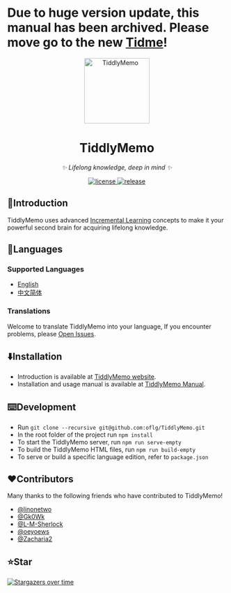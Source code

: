 # Due to huge version update, this manual has been archived. Please move go to the new [Tidme](https://github.com/oflg/Tidme)!

<p align="center">
  <a href="https://tiddlymemo.org/">
    <img src="https://tiddlymemo.org/icon.png" width="150" height="150" alt="TiddlyMemo">
  </a>
</p>

<div align="center">

# TiddlyMemo

_✨ Lifelong knowledge, deep in mind ✨_

</div>

<p align="center">
  <a href="https://github.com/oflg/TiddlyMemo/blob/master/LICENSE">
    <img src="https://img.shields.io/github/license/oflg/TiddlyMemo" alt="license">
  </a>
  <a href="https://github.com/oflg/TiddlyMemo/releases">
    <img src="https://img.shields.io/github/v/release/oflg/TiddlyMemo?color=5778d8&include_prereleases" alt="release">
  </a>
</p>

## 🦑Introduction

TiddlyMemo uses advanced [Incremental Learning](https://help.supermemo.org/wiki/Incremental_learning) concepts to make it your powerful second brain for acquiring lifelong knowledge.

## 🎏Languages

### Supported Languages

* [English](https://github.com/oflg/TiddlyMemo/blob/master/README.md)
* [中文简体](https://github.com/oflg/TiddlyMemo/blob/master/README-zh-Hans.md)

### Translations

Welcome to translate TiddlyMemo into your language, If you encounter problems, please [Open Issues](https://github.com/oflg/TiddlyMemo/issues).

## ⬇️Installation

* Introduction is available at [TiddlyMemo website](https://tiddlymemo.org/).
* Installation and usage manual is available at [TiddlyMemo Manual](https://tiddlymemo.org/manual/).

## ⌨️Development

* Run `git clone --recursive git@github.com:oflg/TiddlyMemo.git`
* In the root folder of the project run `npm install`
* To start the TiddlyMemo server, run `npm run serve-empty`
* To build the TiddlyMemo HTML files, run `npm run build-empty`
* To serve or build a specific language edition, refer to `package.json`

## ❤️Contributors

Many thanks to the following friends who have contributed to TiddlyMemo!

* [@linonetwo](https://github.com/linonetwo)
* [@Gk0Wk](https://github.com/Gk0Wk)
* [@L-M-Sherlock](https://github.com/L-M-Sherlock)
* [@oeyoews](https://github.com/oeyoews)
* [@Zacharia2](https://github.com/Zacharia2)

## ⭐Star

[![Stargazers over time](https://starchart.cc/oflg/TiddlyMemo.svg)](https://github.com/oflg/TiddlyMemo/stargazers)

